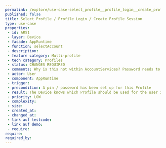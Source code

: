 ```yaml
---
permalink: /explore/use-case-select_profile__profile_login__create_profile_session
published: false
title: Select Profile / Profile Login / Create Profile Session
type: use-case
properties:
 - id: ARS1
 - layer: Device
 - facade: AppRuntime
 - function: selectAccount
 - description: 
 - feature category: Multi-profile
 - tech category: Profiles
 - status: CHANGES REQUIRED
 - comments: Why is this not within AccountServices? Password needs to be taken into consideration
 - actor: User
 - component: AppRuntime
 - trigger: 
 - precondition: A pin / password has been set up for this Profile
 - result: The Device knows which Profile should be used for the user interface or any action.     If a specific action was triggered to select the Profile, the action is now executed     If not, the User is redirected to the Profile's Start Screen
 - priority: LOW
 - complexity: 
 - size: 
 - created_at: 
 - changed_at: 
 - link auf testcode: 
 - link auf demo: 
 - require: 
require:
required_by:
---
```

